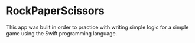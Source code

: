 # RockPaperScissors

This app was bulit in order to practice with writing simple logic for a simple game using the Swift programming language. 
